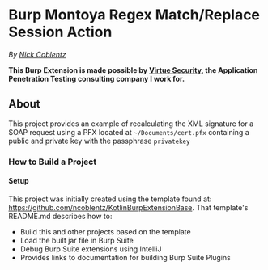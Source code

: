 # Burp Montoya Regex Match/Replace Session Action

_By [Nick Coblentz](https://www.linkedin.com/in/ncoblentz/)_

__This Burp Extension is made possible by [Virtue Security](https://www.virtuesecurity.com), the Application Penetration Testing consulting company I work for.__

## About

This project provides an example of recalculating the XML signature for a SOAP request using a PFX located at `~/Documents/cert.pfx` containing a public and private key with the passphrase `privatekey`

### How to Build a Project

#### Setup

This project was initially created using the template found at: https://github.com/ncoblentz/KotlinBurpExtensionBase. That template's README.md describes how to:
- Build this and other projects based on the template
- Load the built jar file in Burp Suite
- Debug Burp Suite extensions using IntelliJ
- Provides links to documentation for building Burp Suite Plugins
